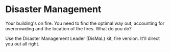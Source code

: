 # Disaster Management

Your building's on fire. You need to find the optimal way out, accounting for 
overcrowding and the location of the fires. What do you do?

Use the Disaster Management Leader (DisMaL) kit, fire version. It'll direct you 
out all right.
